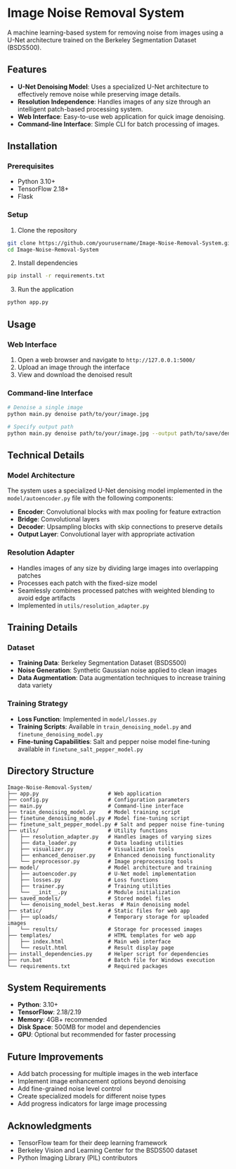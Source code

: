 # Image Noise Removal System

A machine learning-based system for removing noise from images using a U-Net architecture trained on the Berkeley Segmentation Dataset (BSDS500).

## Features

- **U-Net Denoising Model**: Uses a specialized U-Net architecture to effectively remove noise while preserving image details.
- **Resolution Independence**: Handles images of any size through an intelligent patch-based processing system.
- **Web Interface**: Easy-to-use web application for quick image denoising.
- **Command-line Interface**: Simple CLI for batch processing of images.

## Installation

### Prerequisites
- Python 3.10+
- TensorFlow 2.18+
- Flask

### Setup
1. Clone the repository
```bash
git clone https://github.com/yourusername/Image-Noise-Removal-System.git
cd Image-Noise-Removal-System
```

2. Install dependencies
```bash
pip install -r requirements.txt
```

3. Run the application
```bash
python app.py
```

## Usage

### Web Interface
1. Open a web browser and navigate to `http://127.0.0.1:5000/`
2. Upload an image through the interface
3. View and download the denoised result

### Command-line Interface
```bash
# Denoise a single image
python main.py denoise path/to/your/image.jpg

# Specify output path
python main.py denoise path/to/your/image.jpg --output path/to/save/denoised.jpg
```

## Technical Details

### Model Architecture
The system uses a specialized U-Net denoising model implemented in the `model/autoencoder.py` file with the following components:
- **Encoder**: Convolutional blocks with max pooling for feature extraction
- **Bridge**: Convolutional layers
- **Decoder**: Upsampling blocks with skip connections to preserve details
- **Output Layer**: Convolutional layer with appropriate activation

### Resolution Adapter
- Handles images of any size by dividing large images into overlapping patches
- Processes each patch with the fixed-size model
- Seamlessly combines processed patches with weighted blending to avoid edge artifacts
- Implemented in `utils/resolution_adapter.py`

## Training Details

### Dataset
- **Training Data**: Berkeley Segmentation Dataset (BSDS500)
- **Noise Generation**: Synthetic Gaussian noise applied to clean images
- **Data Augmentation**: Data augmentation techniques to increase training data variety

### Training Strategy
- **Loss Function**: Implemented in `model/losses.py`
- **Training Scripts**: Available in `train_denoising_model.py` and `finetune_denoising_model.py`
- **Fine-tuning Capabilities**: Salt and pepper noise model fine-tuning available in `finetune_salt_pepper_model.py`

## Directory Structure

```
Image-Noise-Removal-System/
├── app.py                      # Web application
├── config.py                   # Configuration parameters
├── main.py                     # Command-line interface
├── train_denoising_model.py    # Model training script
├── finetune_denoising_model.py # Model fine-tuning script
├── finetune_salt_pepper_model.py # Salt and pepper noise fine-tuning
├── utils/                      # Utility functions
│   ├── resolution_adapter.py   # Handles images of varying sizes
│   ├── data_loader.py          # Data loading utilities
│   ├── visualizer.py           # Visualization tools
│   ├── enhanced_denoiser.py    # Enhanced denoising functionality
│   └── preprocessor.py         # Image preprocessing tools
├── model/                      # Model architecture and training
│   ├── autoencoder.py          # U-Net model implementation
│   ├── losses.py               # Loss functions
│   ├── trainer.py              # Training utilities
│   └── __init__.py             # Module initialization
├── saved_models/               # Stored model files
│   └── denoising_model_best.keras  # Main denoising model
├── static/                     # Static files for web app
│   ├── uploads/                # Temporary storage for uploaded images
│   └── results/                # Storage for processed images
├── templates/                  # HTML templates for web app
│   ├── index.html              # Main web interface
│   └── result.html             # Result display page
├── install_dependencies.py     # Helper script for dependencies
├── run.bat                     # Batch file for Windows execution
└── requirements.txt            # Required packages
```

## System Requirements

- **Python**: 3.10+
- **TensorFlow**: 2.18/2.19
- **Memory**: 4GB+ recommended
- **Disk Space**: 500MB for model and dependencies
- **GPU**: Optional but recommended for faster processing

## Future Improvements
- Add batch processing for multiple images in the web interface
- Implement image enhancement options beyond denoising
- Add fine-grained noise level control
- Create specialized models for different noise types
- Add progress indicators for large image processing

## Acknowledgments

- TensorFlow team for their deep learning framework
- Berkeley Vision and Learning Center for the BSDS500 dataset
- Python Imaging Library (PIL) contributors 